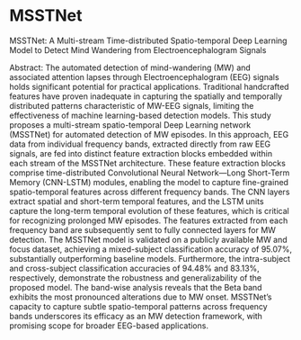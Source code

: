 # MSSTNet
MSSTNet: A Multi-stream Time-distributed Spatio-temporal Deep Learning Model to Detect Mind Wandering from Electroencephalogram Signals

Abstract:
The automated detection of mind-wandering (MW) and associated attention lapses through Electroencephalogram (EEG) signals holds significant potential for practical applications. Traditional handcrafted features have proven inadequate in capturing the spatially and temporally distributed patterns characteristic of MW-EEG signals, limiting the effectiveness of machine learning-based detection models. This study proposes a multi-stream spatio-temporal Deep Learning network (MSSTNet) for automated detection of MW episodes.
In this approach, EEG data from individual frequency bands, extracted directly from raw EEG signals, are fed into distinct feature extraction blocks embedded within each stream of the MSSTNet architecture. These feature extraction blocks comprise time-distributed Convolutional Neural Network—Long Short-Term Memory (CNN-LSTM) modules, enabling the model to capture fine-grained spatio-temporal features across different frequency bands. The CNN layers extract spatial and short-term temporal features, and the LSTM units capture the long-term temporal evolution of these features, which is critical for recognizing prolonged MW episodes. 
The features extracted from each frequency band are subsequently sent to fully connected layers for MW detection. The MSSTNet model is validated on a publicly available MW and focus dataset, achieving a mixed-subject classification accuracy of 95.07\%, substantially outperforming baseline models. Furthermore, the intra-subject and cross-subject classification accuracies of 94.48\% and 83.13\%, respectively, demonstrate the robustness and generalizability of the proposed model. 
The band-wise analysis reveals that the Beta band exhibits the most pronounced alterations due to MW onset. MSSTNet’s capacity to capture subtle spatio-temporal patterns across frequency bands underscores its efficacy as an MW detection framework, with promising scope for broader EEG-based applications.



